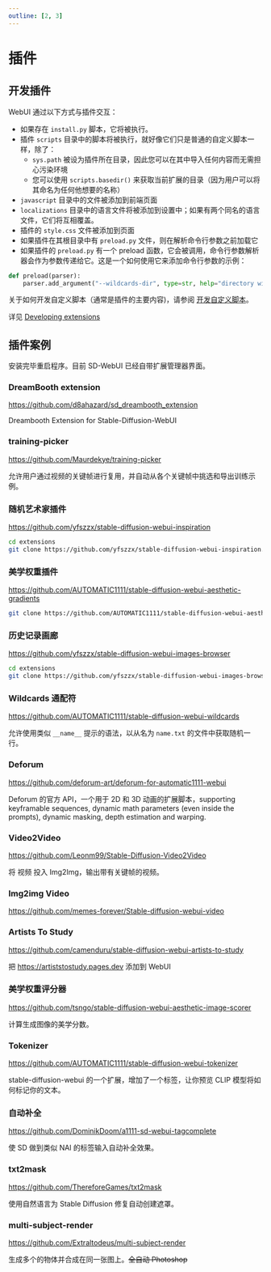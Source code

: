 ```yaml
---
outline: [2, 3]
---
```


# 插件

## 开发插件

WebUI 通过以下方式与插件交互：

-   如果存在 `install.py` 脚本，它将被执行。
-   插件 `scripts` 目录中的脚本将被执行，就好像它们只是普通的自定义脚本一样，除了：
    -   `sys.path` 被设为插件所在目录，因此您可以在其中导入任何内容而无需担心污染环境
    -   您可以使用 `scripts.basedir()` 来获取当前扩展的目录（因为用户可以将其命名为任何他想要的名称）
-   `javascript` 目录中的文件被添加到前端页面
-   `localizations` 目录中的语言文件将被添加到设置中；如果有两个同名的语言文件，它们将互相覆盖。
-   插件的 `style.css` 文件被添加到页面
-   如果插件在其根目录中有 `preload.py` 文件，则在解析命令行参数之前加载它
-   如果插件的 `preload.py` 有一个 preload 函数，它会被调用，命令行参数解析器会作为参数传递给它。这是一个如何使用它来添加命令行参数的示例：

```python
def preload(parser):
    parser.add_argument("--wildcards-dir", type=str, help="directory with wildcards", default=None)
```

关于如何开发自定义脚本（通常是插件的主要内容)，请参阅 [开发自定义脚本](./scripts.md#开发自定义脚本)。

详见 [Developing extensions](https://github.com/AUTOMATIC1111/stable-diffusion-webui/wiki/Developing-extensions)

## 插件案例

安装完毕重启程序。目前 SD-WebUI 已经自带扩展管理器界面。

### DreamBooth extension

https://github.com/d8ahazard/sd_dreambooth_extension

Dreambooth Extension for Stable-Diffusion-WebUI

### training-picker

https://github.com/Maurdekye/training-picker

允许用户通过视频的关键帧进行复用，并自动从各个关键帧中挑选和导出训练示例。

### 随机艺术家插件

https://github.com/yfszzx/stable-diffusion-webui-inspiration

```bash
cd extensions
git clone https://github.com/yfszzx/stable-diffusion-webui-inspiration.git extensions/stable-diffusion-webui-inspiration
```

### 美学权重插件

https://github.com/AUTOMATIC1111/stable-diffusion-webui-aesthetic-gradients

```bash
git clone https://github.com/AUTOMATIC1111/stable-diffusion-webui-aesthetic-gradients.git extensions/aesthetic-gradients
```

### 历史记录画廊

https://github.com/yfszzx/stable-diffusion-webui-images-browser

```bash
cd extensions
git clone https://github.com/yfszzx/stable-diffusion-webui-images-browser.git extensions/stable-diffusion-webui-images-browser
```

### Wildcards 通配符

https://github.com/AUTOMATIC1111/stable-diffusion-webui-wildcards

允许使用类似 `__name__` 提示的语法，以从名为 `name.txt` 的文件中获取随机一行。

### Deforum

https://github.com/deforum-art/deforum-for-automatic1111-webui

Deforum 的官方 API，一个用于 2D 和 3D 动画的扩展脚本，supporting keyframable sequences, dynamic math parameters (even inside the prompts), dynamic masking, depth estimation and warping.

### Video2Video

https://github.com/Leonm99/Stable-Diffusion-Video2Video

将 视频 投入 Img2Img，输出带有关键帧的视频。

### Img2img Video

https://github.com/memes-forever/Stable-diffusion-webui-video

### Artists To Study

https://github.com/camenduru/stable-diffusion-webui-artists-to-study

把 https://artiststostudy.pages.dev 添加到 WebUI

### 美学权重评分器

https://github.com/tsngo/stable-diffusion-webui-aesthetic-image-scorer

计算生成图像的美学分数。

### Tokenizer

https://github.com/AUTOMATIC1111/stable-diffusion-webui-tokenizer

stable-diffusion-webui 的一个扩展，增加了一个标签，让你预览 CLIP 模型将如何标记你的文本。

### 自动补全

https://github.com/DominikDoom/a1111-sd-webui-tagcomplete

使 SD 做到类似 NAI 的标签输入自动补全效果。

### txt2mask 

https://github.com/ThereforeGames/txt2mask

使用自然语言为 Stable Diffusion 修复自动创建遮罩。 

### multi-subject-render

https://github.com/Extraltodeus/multi-subject-render

生成多个的物体并合成在同一张图上。~~全自动 Photoshop~~
